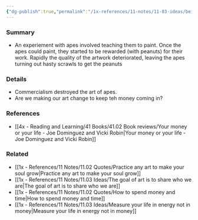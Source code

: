 ```yaml
---
{"dg-publish":true,"permalink":"/1x-references/11-notes/11-03-ideas/being-paid-destroyed-the-art-of-apes/","title":"Being paid destroyed the art of apes","created":"2023-10-16T22:02:34.000+03:00","updated":"2024-02-14T20:18:35.472+03:00"}
---
```



### Summary
- An experiement with apes involved teaching them to paint. Once the apes could paint, they started to be rewarded (with peanuts) for their work. Rapidly the quality of the artwork deteriorated, leaving the apes turning out hasty scrawls to get the peanuts

### Details
- Commercialism destroyed the art of apes.
- Are we making our art change to keep teh money coming in?

### References
- [[4x - Reading and Learning/41 Books/41.02 Book reviews/Your money or your life - Joe Dominguez and Vicki Robin\|Your money or your life - Joe Dominguez and Vicki Robin]]

### Related
- [[1x - References/11 Notes/11.02 Quotes/Practice any art to make your soul grow\|Practice any art to make your soul grow]]
- [[1x - References/11 Notes/11.03 Ideas/The goal of art is to share who we are\|The goal of art is to share who we are]]
- [[1x - References/11 Notes/11.02 Quotes/How to spend money and time\|How to spend money and time]]
- [[1x - References/11 Notes/11.03 Ideas/Measure your life in energy not in money\|Measure your life in energy not in money]]